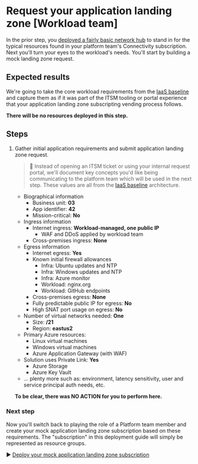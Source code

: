 # Request your application landing zone [Workload team]

In the prior step, you [deployed a fairly basic network hub](./02-connectivity-subscription.md) to stand in for the typical resources found in your platform team's Connectivity subscription. Next you'll turn your eyes to the workload's needs. You'll start by building a mock landing zone request.

## Expected results

We're going to take the core workload requirements from the [IaaS baseline](https://github.com/mspnp/iaas-baseline) and capture them as if it was part of the ITSM tooling or portal experience that your application landing zone subscripting vending process follows.

**There will be no resources deployed in this step.**

## Steps

1. Gather initial application requirements and submit application landing zone request.

   > :book: Instead of opening an ITSM ticket or using your internal request portal, we'll document key concepts you'd like being communicating to the platform team which will be used in the next step. These values are all from the [IaaS baseline](https://github.com/mspnp/iaas-baseline) architecture.

   - Biographical information
     - Business unit: **03**
     - App identifier: **42**
     - Mission-critical: **No**
   - Ingress information
     - Internet ingress: **Workload-managed, one public IP**
       - WAF and DDoS applied by workload team
     - Cross-premises ingress: **None**
   - Egress information
     - Internet egress: **Yes**
     - Known initial firewall allowances
       - Infra: Ubuntu updates and NTP
       - Infra: Windows updates and NTP
       - Infra: Azure monitor
       - Workload: nginx.org
       - Workload: GitHub endpoints
     - Cross-premises egress: **None**
     - Fully predictable public IP for egress: **No**
     - High SNAT port usage on egress: **No**
   - Number of virtual networks needed: **One**
     - Size: **/21**
     - Region: **eastus2**
   - Primary Azure resources:
     - Linux virtual machines
     - Windows virtual machines
     - Azure Application Gateway (with WAF)
   - Solution uses Private Link: **Yes**
     - Azure Storage
     - Azure Key Vault
   - … plenty more such as: environment, latency sensitivity, user and service principal auth needs, etc.

   **To be clear, there was NO ACTION for you to perform here.**

### Next step

Now you'll switch back to playing the role of a Platform team member and create your mock application landing zone subscription based on these requirements. The "subscription" in this deployment guide will simply be represented as resource groups.

:arrow_forward: [Deploy your mock application landing zone subscription](./04-subscription-vending-execute.md)

